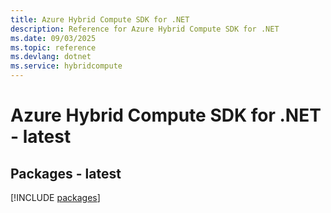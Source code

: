 ```yaml
---
title: Azure Hybrid Compute SDK for .NET
description: Reference for Azure Hybrid Compute SDK for .NET
ms.date: 09/03/2025
ms.topic: reference
ms.devlang: dotnet
ms.service: hybridcompute
---
```

# Azure Hybrid Compute SDK for .NET - latest
## Packages - latest
[!INCLUDE [packages](hybrid-compute-index.md)]
